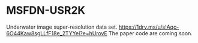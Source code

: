 # MSFDN-USR2K
Underwater image super-resolution data set.
https://1drv.ms/u/s!Aqo-6O44Kaw8sgLLfF18e_2TYYel?e=hUrovE
  The paper code are coming soon.


